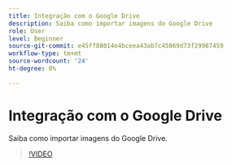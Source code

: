 ```yaml
---
title: Integração com o Google Drive
description: Saiba como importar imagens do Google Drive
role: User
level: Beginner
source-git-commit: e45ff88014e4bceea43ab7c45069d73f29987459
workflow-type: tm+mt
source-wordcount: '24'
ht-degree: 0%

---
```


# Integração com o Google Drive

Saiba como importar imagens do Google Drive.

>[!VIDEO](https://video.tv.adobe.com/v/3420219?quality=12&learn=on&hidetitle=true)
